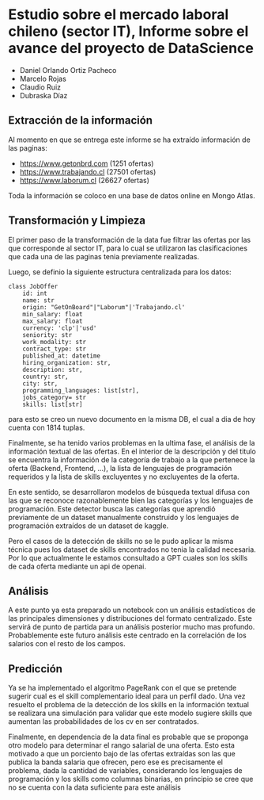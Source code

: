 # Estudio sobre el mercado laboral chileno (sector IT), Informe sobre el avance del proyecto de DataScience

- Daniel Orlando Ortiz Pacheco
- Marcelo Rojas
- Claudio Ruiz
- Dubraska Díaz

## Extracción de la información

Al momento en que se entrega este informe se ha extraído información de las paginas:

- https://www.getonbrd.com (1251 ofertas)
- https://www.trabajando.cl (27501 ofertas)
- https://www.laborum.cl (26627 ofertas)

Toda la información se coloco en una base de datos online en Mongo Atlas.

## Transformación y Limpieza

El primer paso de la transformación de la data fue filtrar las ofertas por las que corresponde al sector IT, para lo
cual se utilizaron las clasificaciones que cada una de las paginas tenia previamente realizadas.

Luego, se definio la siguiente estructura centralizada para los datos:

```
class JobOffer
    id: int
    name: str
    origin: "GetOnBoard"|"Laborum"|'Trabajando.cl'
    min_salary: float
    max_salary: float
    currency: 'clp'|'usd'
    seniority: str
    work_modality: str
    contract_type: str
    published_at: datetime
    hiring_organization: str,
    description: str,
    country: str,
    city: str,
    programming_languages: list[str],
    jobs_category= str
    skills: list[str]
```

para esto se creo un nuevo documento en la misma DB, el cual a dia de hoy cuenta con 1814 tuplas.

Finalmente, se ha tenido varios problemas en la ultima fase, el análisis de la información textual de las ofertas.
En el interior de la descripción y del titulo se encuentra la información de la categoría de trabajo a la que pertenece
la oferta (Backend, Frontend, ...), la lista de lenguajes de programación requeridos y la lista de skills excluyentes y no excluyentes
de la oferta.

En este sentido, se desarrollaron modelos de búsqueda textual difusa con las que se reconoce razonablemente bien las categorías y los
lenguajes de programación. Este detector busca las categorías que aprendió previamente de un dataset manualmente construido y los lenguajes
de programación extraídos de un dataset de kaggle.

Pero el casos de la detección de skills no se le pudo aplicar la misma técnica pues los dataset de skills encontrados no tenia la calidad necesaria.
Por lo que actualmente le estamos consultado a GPT cuales son los skills de cada oferta mediante un api de openai.

## Análisis

A este punto ya esta preparado un notebook con un análisis estadísticos de las principales dimensiones y distribuciones del formato centralizado.
Este servirá de punto de partida para un análisis posterior mucho mas profundo. Probablemente este futuro análisis este centrado en la correlación
de los salarios con el resto de los campos.

## Predicción

Ya se ha implementado el algoritmo PageRank con el que se pretende sugerir cual es el skill complementario ideal para un perfil dado. Una vez resuelto
el problema de la detección de los skills en la información textual se realizara una simulación para validar que este modelo sugiere skills que
aumentan las probabilidades de los cv en ser contratados.

Finalmente, en dependencia de la data final es probable que se proponga otro modelo para determinar el rango salarial de una oferta. Esto esta
motivado a que un porciento bajo de las ofertas extraídas son las que publica la banda salaria que ofrecen, pero ese es precisamente el problema,
dada la cantidad de variables, considerando los lenguajes de programación y los skills como columnas binarias, en principio se cree que no
se cuenta con la data suficiente para este análisis
